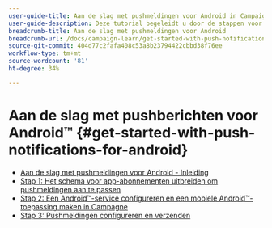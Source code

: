 ```yaml
---
user-guide-title: Aan de slag met pushmeldingen voor Android in Campaign Classic
user-guide-description: Deze tutorial begeleidt u door de stappen voor het verzenden van pushmeldingen vanuit Adobe Campaign naar een Android-app.
breadcrumb-title: Aan de slag met pushmeldingen voor Android
breadcrumb-url: /docs/campaign-learn/get-started-with-push-notifications-for-android/introduction.html
source-git-commit: 404d77c2fafa408c53a8b23794422cbbd38f76ee
workflow-type: tm+mt
source-wordcount: '81'
ht-degree: 34%

---
```



# Aan de slag met pushberichten voor Android™ {#get-started-with-push-notifications-for-android}

+ [Aan de slag met pushmeldingen voor Android - Inleiding](/help/tutorial-get-started-with-push-notifications-for-android/introduction.md)
+ [Stap 1: Het schema voor app-abonnementen uitbreiden om pushmeldingen aan te passen](/help/tutorial-get-started-with-push-notifications-for-android/extend-the-app-subscription-schema.md)
+ [Stap 2: Een Android™-service configureren en een mobiele Android™-toepassing maken in Campagne](/help/tutorial-get-started-with-push-notifications-for-android/configure-an-android-service-in-campaign.md)
+ [Stap 3: Pushmeldingen configureren en verzenden](/help/tutorial-get-started-with-push-notifications-for-android/configure-and-send-push-notifications.md)
